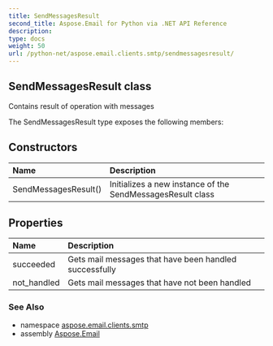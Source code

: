 ```yaml
---
title: SendMessagesResult
second_title: Aspose.Email for Python via .NET API Reference
description: 
type: docs
weight: 50
url: /python-net/aspose.email.clients.smtp/sendmessagesresult/
---
```


## SendMessagesResult class

Contains result of operation with messages

The SendMessagesResult type exposes the following members:
## Constructors
| Name | Description |
| :- | :- |
|SendMessagesResult()|Initializes a new instance of the SendMessagesResult class|
## Properties
| Name | Description |
| :- | :- |
|succeeded|Gets mail messages that have been handled successfully|
|not_handled|Gets mail messages that have not been handled|

### See Also

* namespace [aspose.email.clients.smtp](/python-net/aspose.email.clients.smtp/)
* assembly [Aspose.Email](/python-net/)

